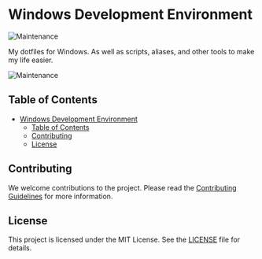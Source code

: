 # Windows Development Environment

![Maintenance](https://img.shields.io/badge/Maintenance-8A2BE2?style=for-the-badge&color=19e650&label=Status)

My dotfiles for Windows. As well as scripts, aliases, and other tools to make my life easier.

![Maintenance](https://img.shields.io/badge/Maintenance-8A2BE2?style=for-the-badge&color=19e650&label=Status)

## Table of Contents

- [Windows Development Environment](#windows-development-environment)
  - [Table of Contents](#table-of-contents)
  - [Contributing](#contributing)
  - [License](#license)

## Contributing

We welcome contributions to the project. Please read the [Contributing Guidelines](docs/CONTRIBUTING.md) for more information.

## License

This project is licensed under the MIT License. See the [LICENSE](LICENSE) file for details.
